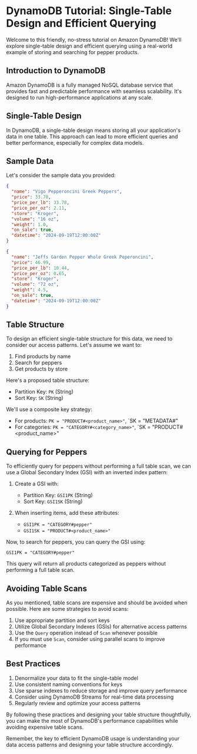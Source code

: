 # DynamoDB Tutorial: Single-Table Design and Efficient Querying

Welcome to this friendly, no-stress tutorial on Amazon DynamoDB! We'll explore single-table design and efficient querying using a real-world example of storing and searching for pepper products.

## Introduction to DynamoDB

Amazon DynamoDB is a fully managed NoSQL database service that provides fast and predictable performance with seamless scalability. It's designed to run high-performance applications at any scale.

## Single-Table Design

In DynamoDB, a single-table design means storing all your application's data in one table. This approach can lead to more efficient queries and better performance, especially for complex data models.

## Sample Data

Let's consider the sample data you provided:

```json
{
  "name": "Vigo Pepperoncini Greek Peppers",
  "price": 33.78,
  "price_per_lb": 33.78,
  "price_per_oz": 2.11,
  "store": "Kroger",
  "volume": "16 oz",
  "weight": 1.0,
  "on_sale": true,
  "datetime": "2024-09-19T12:00:00Z"
}

{
  "name": "Jeffs Garden Pepper Whole Greek Peperoncini",
  "price": 46.99,
  "price_per_lb": 10.44,
  "price_per_oz": 0.65,
  "store": "Kroger",
  "volume": "72 oz",
  "weight": 4.5,
  "on_sale": true,
  "datetime": "2024-09-19T12:00:00Z"
}
```

## Table Structure

To design an efficient single-table structure for this data, we need to consider our access patterns. Let's assume we want to:

1. Find products by name
2. Search for peppers
3. Get products by store

Here's a proposed table structure:

- Partition Key: `PK` (String)
- Sort Key: `SK` (String)

We'll use a composite key strategy:

- For products: `PK = "PRODUCT#<product_name>"`, `SK = "METADATA#<store>"
- For categories: `PK = "CATEGORY#<category_name>"`, `SK = "PRODUCT#<product_name>"

## Querying for Peppers

To efficiently query for peppers without performing a full table scan, we can use a Global Secondary Index (GSI) with an inverted index pattern:

1. Create a GSI with:

   - Partition Key: `GSI1PK` (String)
   - Sort Key: `GSI1SK` (String)

2. When inserting items, add these attributes:
   - `GSI1PK = "CATEGORY#pepper"`
   - `GSI1SK = "PRODUCT#<product_name>"`

Now, to search for peppers, you can query the GSI using:

```
GSI1PK = "CATEGORY#pepper"
```

This query will return all products categorized as peppers without performing a full table scan.

## Avoiding Table Scans

As you mentioned, table scans are expensive and should be avoided when possible. Here are some strategies to avoid scans:

1. Use appropriate partition and sort keys
2. Utilize Global Secondary Indexes (GSIs) for alternative access patterns
3. Use the `Query` operation instead of `Scan` whenever possible
4. If you must use `Scan`, consider using parallel scans to improve performance

## Best Practices

1. Denormalize your data to fit the single-table model
2. Use consistent naming conventions for keys
3. Use sparse indexes to reduce storage and improve query performance
4. Consider using DynamoDB Streams for real-time data processing
5. Regularly review and optimize your access patterns

By following these practices and designing your table structure thoughtfully, you can make the most of DynamoDB's performance capabilities while avoiding expensive table scans.

Remember, the key to efficient DynamoDB usage is understanding your data access patterns and designing your table structure accordingly.
